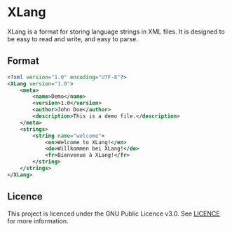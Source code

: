 # XLang

XLang is a format for storing language strings in XML files. It is designed to be easy to read and write, and easy to parse.

## Format

```xml
<?xml version="1.0" encoding="UTF-8"?>
<XLang version="1.0">
    <meta>
        <name>Demo</name>
        <version>1.0</version>
        <author>John Doe</author>
        <description>This is a demo file.</description>
    </meta>
    <strings>
        <string name="welcome">
            <en>Welcome to XLang!</en>
            <de>Willkommen bei XLang!</de>
            <fr>Bienvenue à XLang!</fr>
        </string>
    </strings>
</XLang>
```

## Licence

This project is licenced under the GNU Public Licence v3.0. See [LICENCE](LICENCE) for more information.